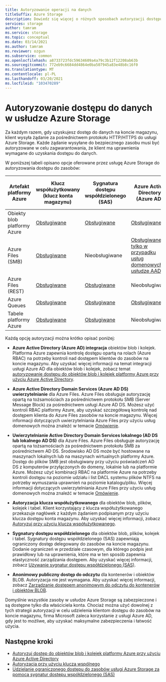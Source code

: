 ```yaml
---
title: Autoryzowanie operacji na danych
titleSuffix: Azure Storage
description: Dowiedz się więcej o różnych sposobach autoryzacji dostępu do usługi Azure Storage, w tym Azure Active Directory, udostępnionej autoryzacji klucza lub sygnatury dostępu współdzielonego (SAS).
services: storage
author: tamram
ms.service: storage
ms.topic: conceptual
ms.date: 03/14/2021
ms.author: tamram
ms.reviewer: ozgun
ms.subservice: common
ms.openlocfilehash: a8733723fdc59634609a4a79c3b12f12208ab63b
ms.sourcegitcommit: 772eb9c6684dd4864e0ba507945a83e48b8c16f0
ms.translationtype: MT
ms.contentlocale: pl-PL
ms.lasthandoff: 03/20/2021
ms.locfileid: "103470289"
---
```

# <a name="authorizing-access-to-data-in-azure-storage"></a>Autoryzowanie dostępu do danych w usłudze Azure Storage

Za każdym razem, gdy uzyskujesz dostęp do danych na koncie magazynu, klient wysyła żądanie za pośrednictwem protokołu HTTP/HTTPS do usługi Azure Storage. Każde żądanie wysyłane do bezpiecznego zasobu musi być autoryzowane w celu zagwarantowania, że klient ma uprawnienia wymagane do uzyskania dostępu do danych.

W poniższej tabeli opisano opcje oferowane przez usługę Azure Storage do autoryzowania dostępu do zasobów:

| Artefakt platformy Azure | Klucz współużytkowany (klucz konta magazynu) | Sygnatura dostępu współdzielonego (SAS) | Azure Active Directory (Azure AD) | Active Directory Domain Services lokalne | Anonimowy publiczny dostęp do odczytu |
| -------------- | -------------------------------- | ----------------------------- | --------------------------------- | ------------------------------------------------------ | ---------------------------- |
|Obiekty blob platformy Azure     |[Obsługiwane](/rest/api/storageservices/authorize-with-shared-key/)         |[Obsługiwane](storage-sas-overview.md)         |[Obsługiwane](storage-auth-aad.md)         |Nieobsługiwane|[Obsługiwane](../blobs/anonymous-read-access-configure.md)         |
|Azure Files (SMB)     |[Obsługiwane](/rest/api/storageservices/authorize-with-shared-key/)         |Nieobsługiwane         |[Obsługiwane tylko w przypadku usług domenowych w usłudze AAD](../files/storage-files-active-directory-overview.md)         |[Obsługiwane, należy synchronizować poświadczenia z usługą Azure AD](../files/storage-files-active-directory-overview.md)|Nieobsługiwane         |
|Azure Files (REST)     |[Obsługiwane](/rest/api/storageservices/authorize-with-shared-key/)         |[Obsługiwane](storage-sas-overview.md)         |Nieobsługiwane         |Nieobsługiwane |Nieobsługiwane         |
|Azure Queues     |[Obsługiwane](/rest/api/storageservices/authorize-with-shared-key/)         |[Obsługiwane](storage-sas-overview.md)         |[Obsługiwane](storage-auth-aad.md)         |Nieobsługiwane | Nieobsługiwane         |
|Tabele platformy Azure     |[Obsługiwane](/rest/api/storageservices/authorize-with-shared-key/)         |[Obsługiwane](storage-sas-overview.md)         |Nieobsługiwane         |Nieobsługiwane| Nieobsługiwane         |

Każdą opcję autoryzacji można krótko opisać poniżej:

- **Azure Active Directory (Azure AD) integracja** obiektów blob i kolejek. Platforma Azure zapewnia kontrolę dostępu opartą na rolach (Azure RBAC) na potrzeby kontroli nad dostępem klientów do zasobów na koncie magazynu. Aby uzyskać więcej informacji na temat integracji usługi Azure AD dla obiektów blob i kolejek, zobacz temat [autoryzowanie dostępu do obiektów blob i kolejek platformy Azure przy użyciu Azure Active Directory](storage-auth-aad.md).

- **Azure Active Directory Domain Services (Azure AD DS) uwierzytelnianie** dla Azure Files. Azure Files obsługuje autoryzację opartą na tożsamościach za pośrednictwem protokołu SMB (Server Message Block) za pośrednictwem usługi Azure AD DS. Możesz użyć kontroli RBAC platformy Azure, aby uzyskać szczegółową kontrolę nad dostępem klienta do Azure Files zasobów na koncie magazynu. Więcej informacji dotyczących uwierzytelniania Azure Files przy użyciu usług domenowych można znaleźć w temacie [Omówienie](../files/storage-files-active-directory-overview.md).

- **Uwierzytelnianie Active Directory Domain Services lokalnego (AD DS lub lokalnego AD DS)** dla Azure Files. Azure Files obsługuje autoryzację opartą na tożsamościach za pośrednictwem protokołu SMB za pośrednictwem AD DS. Środowisko AD DS może być hostowane na maszynach lokalnych lub na maszynach wirtualnych platformy Azure. Dostęp do plików SMB jest obsługiwany przy użyciu poświadczeń AD DS z komputerów przyłączonych do domeny, lokalnie lub na platformie Azure. Możesz użyć kombinacji RBAC na platformie Azure na potrzeby kontroli dostępu na poziomie udziału i list DACL systemu plików NTFS na potrzeby wymuszania uprawnień na poziomie katalogu/pliku. Więcej informacji dotyczących uwierzytelniania Azure Files przy użyciu usług domenowych można znaleźć w temacie [Omówienie](../files/storage-files-active-directory-overview.md).

- **Autoryzacja klucza współużytkowanego** dla obiektów blob, plików, kolejek i tabel. Klient korzystający z klucza współużytkowanego przekazuje nagłówek z każdym żądaniem podpisanym przy użyciu klucza dostępu konta magazynu. Aby uzyskać więcej informacji, zobacz [Autoryzuj przy użyciu klucza współużytkowanego](/rest/api/storageservices/authorize-with-shared-key/).
- **Sygnatury dostępu współdzielonego** dla obiektów blob, plików, kolejek i tabel. Sygnatury dostępu współdzielonego (SAS) zapewniają ograniczony dostęp delegowany do zasobów na koncie magazynu. Dodanie ograniczeń w przedziale czasowym, dla którego podpis jest prawidłowy lub na uprawnienia, które ma w ten sposób zapewnia elastyczność zarządzania dostępem. Aby uzyskać więcej informacji, zobacz [Używanie sygnatur dostępu współdzielonego (SAS)](storage-sas-overview.md).
- **Anonimowy publiczny dostęp do odczytu** dla kontenerów i obiektów BLOB. Autoryzacja nie jest wymagana. Aby uzyskać więcej informacji, zobacz [Zarządzanie dostępem anonimowym do odczytu do kontenerów i obiektów BLOB](../blobs/anonymous-read-access-configure.md).  

Domyślnie wszystkie zasoby w usłudze Azure Storage są zabezpieczone i są dostępne tylko dla właściciela konta. Chociaż można użyć dowolnej z tych strategii autoryzacji w celu udzielenia klientom dostępu do zasobów na koncie magazynu, firma Microsoft zaleca korzystanie z usługi Azure AD, gdy jest to możliwe, aby uzyskać maksymalne zabezpieczenia i łatwość użycia.

## <a name="next-steps"></a>Następne kroki

- [Autoryzuj dostęp do obiektów blob i kolejek platformy Azure przy użyciu Azure Active Directory](storage-auth-aad.md)
- [Autoryzacja przy użyciu klucza wspólnego](/rest/api/storageservices/authorize-with-shared-key/)
- [Udzielanie ograniczonego dostępu do zasobów usługi Azure Storage za pomocą sygnatur dostępu współdzielonego (SAS)](storage-sas-overview.md)
